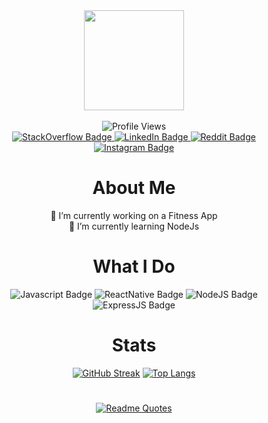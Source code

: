 <div id"header" align="center">
<img src="https://github.com/subhan-imran.png" height=160 width=160/>
  <br>
  <br>
<div id="badges">
  <img src="https://komarev.com/ghpvc/?username=subhan-imran&style=for-the-badge&color=20b2aa" alt="Profile Views"/>
  <br>
  <a href="https://stackoverflow.com/users/27598504/subhan-imran?tab=profile">
    <img src="https://img.shields.io/badge/Stack OverFlow-f48028?style=flat&logo=stackoverflow&logoColor=white" alt="StackOverflow Badge"/>
  </a>
  <a href="https://www.linkedin.com/in/subhan-imran-288a43224/">
    <img src="https://img.shields.io/badge/LinkedIn-0077b5?link=https://www.linkedin.com/in/subhan-imran-288a43224/&style=flat&logo=linkedin&logoColor=white" alt="LinkedIn Badge"/>
  </a>
  <a href="https://www.reddit.com/user/BachaBhaiya/">
    <img src="https://img.shields.io/badge/Reddit-ff4500?style=flat&logo=reddit&logoColor=white" alt="Reddit Badge"/>
  </a>
   <a href="https://www.instagram.com/bachabhaiya64/">
    <img src="https://img.shields.io/badge/Instagram-dd2a7b?style=flat&logo=instagram&logoColor=white" alt="Instagram Badge"/>
  </a>
</div>

  # About Me
📱 I’m currently working on a Fitness App<br>🌱 I’m currently learning NodeJs


# What I Do
<div>
   <img src="https://img.shields.io/badge/JAVASCRIPT-323330?style=for-the-badge&logo=javascript" alt="Javascript Badge"/>
   <img src="https://img.shields.io/badge/REACT NATIVE-355763?style=for-the-badge&logo=react" alt="ReactNative Badge"/>
   <img src="https://img.shields.io/badge/NODE.JS-005a32?style=for-the-badge&logo=node.js" alt="NodeJS Badge"/>
   <img src="https://img.shields.io/badge/EXPRESS.JS-303030?style=for-the-badge&logo=express" alt="ExpressJS Badge"/>
</div>

# Stats
[![GitHub Streak](http://github-readme-streak-stats.herokuapp.com?user=subhan-imran&theme=dark&background=000000)](https://git.io/streak-stats)
[![Top Langs](https://github-readme-stats.vercel.app/api/top-langs/?username=subhan-imran&layout=donut-vertical&theme=vision-friendly-dark)](https://github.com/anuraghazra/github-readme-stats)

# 
[![Readme Quotes](https://quotes-github-readme.vercel.app/api?type=vertical&theme=nord&quote=Sic%20Parvis%20Magna&author=Nathan%20Drake)](https://github.com/piyushsuthar/github-readme-quotes)

</div>
